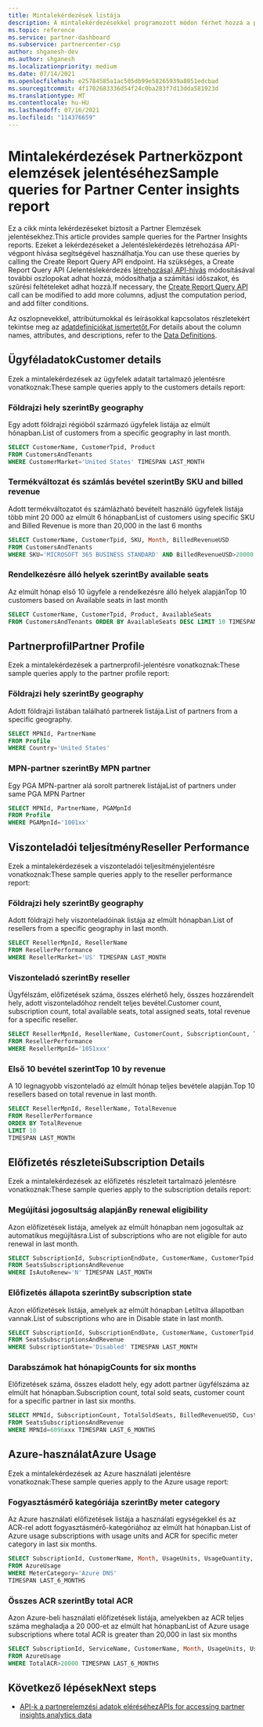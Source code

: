```yaml
---
title: Mintalekérdezések listája
description: A mintalekérdezésekkel programozott módon férhet hozzá a partnerelemzési adatokhoz.
ms.topic: reference
ms.service: partner-dashboard
ms.subservice: partnercenter-csp
author: shganesh-dev
ms.author: shganesh
ms.localizationpriority: medium
ms.date: 07/14/2021
ms.openlocfilehash: e25784585a1ac505db99e58265939a8851edcbad
ms.sourcegitcommit: 4f1702683336d54f24c0ba283f7d13dda581923d
ms.translationtype: MT
ms.contentlocale: hu-HU
ms.lasthandoff: 07/16/2021
ms.locfileid: "114376659"
---
```

# <a name="sample-queries-for-partner-center-insights-report"></a><span data-ttu-id="f0d1d-103">Mintalekérdezések Partnerközpont elemzések jelentéséhez</span><span class="sxs-lookup"><span data-stu-id="f0d1d-103">Sample queries for Partner Center insights report</span></span>

<span data-ttu-id="f0d1d-104">Ez a cikk minta lekérdezéseket biztosít a Partner Elemzések jelentésekhez.</span><span class="sxs-lookup"><span data-stu-id="f0d1d-104">This article provides sample queries for the Partner Insights reports.</span></span> <span data-ttu-id="f0d1d-105">Ezeket a lekérdezéseket a Jelentéslekérdezés létrehozása API-végpont hívása segítségével használhatja.</span><span class="sxs-lookup"><span data-stu-id="f0d1d-105">You can use these queries by calling the Create Report Query API endpoint.</span></span> <span data-ttu-id="f0d1d-106">Ha szükséges, a Create Report Query API (Jelentéslekérdezés [létrehozása) API-hívás](insights-programmatic-access-paradigm.md#create-report-query-api) módosításával további oszlopokat adhat hozzá, módosíthatja a számítási időszakot, és szűrési feltételeket adhat hozzá.</span><span class="sxs-lookup"><span data-stu-id="f0d1d-106">If necessary, the [Create Report Query API](insights-programmatic-access-paradigm.md#create-report-query-api) call can be modified to add more columns, adjust the computation period, and add filter conditions.</span></span>

<span data-ttu-id="f0d1d-107">Az oszlopnevekkel, attribútumokkal és leírásokkal kapcsolatos részletekért tekintse meg az [adatdefiníciókat ismertetőt.](insights-data-definitions.md)</span><span class="sxs-lookup"><span data-stu-id="f0d1d-107">For details about the column names, attributes, and descriptions, refer to the [Data Definitions](insights-data-definitions.md).</span></span>

## <a name="customer-details"></a><span data-ttu-id="f0d1d-108">Ügyféladatok</span><span class="sxs-lookup"><span data-stu-id="f0d1d-108">Customer details</span></span>

<span data-ttu-id="f0d1d-109">Ezek a mintalekérdezések az ügyfelek adatait tartalmazó jelentésre vonatkoznak:</span><span class="sxs-lookup"><span data-stu-id="f0d1d-109">These sample queries apply to the customers details report:</span></span>

### <a name="by-geography"></a><span data-ttu-id="f0d1d-110">Földrajzi hely szerint</span><span class="sxs-lookup"><span data-stu-id="f0d1d-110">By geography</span></span>

<span data-ttu-id="f0d1d-111">Egy adott földrajzi régióból származó ügyfelek listája az elmúlt hónapban.</span><span class="sxs-lookup"><span data-stu-id="f0d1d-111">List of customers from a specific geography in last month.</span></span>

```sql
SELECT CustomerName, CustomerTpid, Product 
FROM CustomersAndTenants 
WHERE CustomerMarket='United States' TIMESPAN LAST_MONTH
```

### <a name="by-sku-and-billed-revenue"></a><span data-ttu-id="f0d1d-112">Termékváltozat és számlás bevétel szerint</span><span class="sxs-lookup"><span data-stu-id="f0d1d-112">By SKU and billed revenue</span></span>

<span data-ttu-id="f0d1d-113">Adott termékváltozatot és számlázható bevételt használó ügyfelek listája több mint 20 000 az elmúlt 6 hónapban</span><span class="sxs-lookup"><span data-stu-id="f0d1d-113">List of customers using specific SKU and Billed Revenue is more than 20,000 in the last 6 months</span></span>

```sql
SELECT CustomerName, CustomerTpid, SKU, Month, BilledRevenueUSD 
FROM CustomersAndTenants 
WHERE SKU='MICROSOFT 365 BUSINESS STANDARD' AND BilledRevenueUSD>20000 TIMESPAN LAST_6_MONTHS
```

### <a name="by-available-seats"></a><span data-ttu-id="f0d1d-114">Rendelkezésre álló helyek szerint</span><span class="sxs-lookup"><span data-stu-id="f0d1d-114">By available seats</span></span>

<span data-ttu-id="f0d1d-115">Az elmúlt hónap első 10 ügyfele a rendelkezésre álló helyek alapján</span><span class="sxs-lookup"><span data-stu-id="f0d1d-115">Top 10 customers based on Available seats in last month</span></span>

```sql
SELECT CustomerName, CustomerTpid, Product, AvailableSeats 
FROM CustomersAndTenants ORDER BY AvailableSeats DESC LIMIT 10 TIMESPAN LAST_MONTH
```

## <a name="partner-profile"></a><span data-ttu-id="f0d1d-116">Partnerprofil</span><span class="sxs-lookup"><span data-stu-id="f0d1d-116">Partner Profile</span></span>

<span data-ttu-id="f0d1d-117">Ezek a mintalekérdezések a partnerprofil-jelentésre vonatkoznak:</span><span class="sxs-lookup"><span data-stu-id="f0d1d-117">These sample queries apply to the partner profile report:</span></span>

### <a name="by-geography"></a><span data-ttu-id="f0d1d-118">Földrajzi hely szerint</span><span class="sxs-lookup"><span data-stu-id="f0d1d-118">By geography</span></span>

<span data-ttu-id="f0d1d-119">Adott földrajzi listában található partnerek listája.</span><span class="sxs-lookup"><span data-stu-id="f0d1d-119">List of partners from a specific geography.</span></span>

```sql
SELECT MPNId, PartnerName 
FROM Profile 
WHERE Country='United States'
```

### <a name="by-mpn-partner"></a><span data-ttu-id="f0d1d-120">MPN-partner szerint</span><span class="sxs-lookup"><span data-stu-id="f0d1d-120">By MPN partner</span></span>

<span data-ttu-id="f0d1d-121">Egy PGA MPN-partner alá sorolt partnerek listája</span><span class="sxs-lookup"><span data-stu-id="f0d1d-121">List of partners under same PGA MPN Partner</span></span>

```sql
SELECT MPNId, PartnerName, PGAMpnId 
FROM Profile 
WHERE PGAMpnId='1001xx'
```

## <a name="reseller-performance"></a><span data-ttu-id="f0d1d-122">Viszonteladói teljesítmény</span><span class="sxs-lookup"><span data-stu-id="f0d1d-122">Reseller Performance</span></span>

<span data-ttu-id="f0d1d-123">Ezek a mintalekérdezések a viszonteladói teljesítményjelentésre vonatkoznak:</span><span class="sxs-lookup"><span data-stu-id="f0d1d-123">These sample queries apply to the reseller performance report:</span></span>

### <a name="by-geography"></a><span data-ttu-id="f0d1d-124">Földrajzi hely szerint</span><span class="sxs-lookup"><span data-stu-id="f0d1d-124">By geography</span></span>

<span data-ttu-id="f0d1d-125">Adott földrajzi hely viszonteladóinak listája az elmúlt hónapban.</span><span class="sxs-lookup"><span data-stu-id="f0d1d-125">List of resellers from a specific geography in last month.</span></span>

```sql
SELECT ResellerMpnId, ResellerName 
FROM ResellerPerformance 
WHERE ResellerMarket='US' TIMESPAN LAST_MONTH
```

### <a name="by-reseller"></a><span data-ttu-id="f0d1d-126">Viszonteladó szerint</span><span class="sxs-lookup"><span data-stu-id="f0d1d-126">By reseller</span></span>

<span data-ttu-id="f0d1d-127">Ügyfélszám, előfizetések száma, összes elérhető hely, összes hozzárendelt hely, adott viszonteladóhoz rendelt teljes bevétel.</span><span class="sxs-lookup"><span data-stu-id="f0d1d-127">Customer count, subscription count, total available seats, total assigned seats, total revenue for a specific reseller.</span></span>

```sql
SELECT ResellerMpnId, ResellerName, CustomerCount, SubscriptionCount, TotalAvailableSeats, TotalAssignedSeats, TotalRevenue 
FROM ResellerPerformance 
WHERE ResellerMpnId='1051xxx'
```

### <a name="top-10-by-revenue"></a><span data-ttu-id="f0d1d-128">Első 10 bevétel szerint</span><span class="sxs-lookup"><span data-stu-id="f0d1d-128">Top 10 by revenue</span></span>

<span data-ttu-id="f0d1d-129">A 10 legnagyobb viszonteladó az elmúlt hónap teljes bevétele alapján.</span><span class="sxs-lookup"><span data-stu-id="f0d1d-129">Top 10 resellers based on total revenue in last month.</span></span>

```sql
SELECT ResellerMpnId, ResellerName, TotalRevenue 
FROM ResellerPerformance 
ORDER BY TotalRevenue 
LIMIT 10 
TIMESPAN LAST_MONTH
```

## <a name="subscription-details"></a><span data-ttu-id="f0d1d-130">Előfizetés részletei</span><span class="sxs-lookup"><span data-stu-id="f0d1d-130">Subscription Details</span></span>

<span data-ttu-id="f0d1d-131">Ezek a mintalekérdezések az előfizetés részleteit tartalmazó jelentésre vonatkoznak:</span><span class="sxs-lookup"><span data-stu-id="f0d1d-131">These sample queries apply to the subscription details report:</span></span>

### <a name="by-renewal-eligibility"></a><span data-ttu-id="f0d1d-132">Megújítási jogosultság alapján</span><span class="sxs-lookup"><span data-stu-id="f0d1d-132">By renewal eligibility</span></span>

<span data-ttu-id="f0d1d-133">Azon előfizetések listája, amelyek az elmúlt hónapban nem jogosultak az automatikus megújításra.</span><span class="sxs-lookup"><span data-stu-id="f0d1d-133">List of subscriptions who are not eligible for auto renewal in last month.</span></span>

```sql
SELECT SubscriptionId, SubscriptionEndDate, CustomerName, CustomerTpid, Product 
FROM SeatsSubscriptionsAndRevenue 
WHERE IsAutoRenew='N' TIMESPAN LAST_MONTH
```

### <a name="by-subscription-state"></a><span data-ttu-id="f0d1d-134">Előfizetés állapota szerint</span><span class="sxs-lookup"><span data-stu-id="f0d1d-134">By subscription state</span></span>

<span data-ttu-id="f0d1d-135">Azon előfizetések listája, amelyek az elmúlt hónapban Letiltva állapotban vannak.</span><span class="sxs-lookup"><span data-stu-id="f0d1d-135">List of subscriptions who are in Disable state in last month.</span></span>

```sql
SELECT SubscriptionId, SubscriptionEndDate, CustomerName, CustomerTpid, Product 
FROM SeatsSubscriptionsAndRevenue 
WHERE SubscriptionState='Disabled' TIMESPAN LAST_MONTH
```

### <a name="counts-for-six-months"></a><span data-ttu-id="f0d1d-136">Darabszámok hat hónapig</span><span class="sxs-lookup"><span data-stu-id="f0d1d-136">Counts for six months</span></span>

<span data-ttu-id="f0d1d-137">Előfizetések száma, összes eladott hely, egy adott partner ügyfélszáma az elmúlt hat hónapban.</span><span class="sxs-lookup"><span data-stu-id="f0d1d-137">Subscription count, total sold seats, customer count for a specific partner in last six months.</span></span>

```sql
SELECT MPNId, SubscriptionCount, TotalSoldSeats, BilledRevenueUSD, CustomerCount 
FROM SeatsSubscriptionsAndRevenue 
WHERE MPNId=6096xxx TIMESPAN LAST_6_MONTHS
```

## <a name="azure-usage"></a><span data-ttu-id="f0d1d-138">Azure-használat</span><span class="sxs-lookup"><span data-stu-id="f0d1d-138">Azure Usage</span></span>

<span data-ttu-id="f0d1d-139">Ezek a mintalekérdezések az Azure használati jelentésre vonatkoznak:</span><span class="sxs-lookup"><span data-stu-id="f0d1d-139">These sample queries apply to the Azure usage report:</span></span>

### <a name="by-meter-category"></a><span data-ttu-id="f0d1d-140">Fogyasztásmérő kategóriája szerint</span><span class="sxs-lookup"><span data-stu-id="f0d1d-140">By meter category</span></span>

<span data-ttu-id="f0d1d-141">Az Azure használati előfizetések listája a használati egységekkel és az ACR-rel adott fogyasztásmérő-kategóriához az elmúlt hat hónapban.</span><span class="sxs-lookup"><span data-stu-id="f0d1d-141">List of Azure usage subscriptions with usage units and ACR for specific meter category in last six months.</span></span>

```sql
SELECT SubscriptionId, CustomerName, Month, UsageUnits, UsageQuantity, TotalACR 
FROM AzureUsage 
WHERE MeterCategory='Azure DNS' 
TIMESPAN LAST_6_MONTHS
```

### <a name="by-total-acr"></a><span data-ttu-id="f0d1d-142">Összes ACR szerint</span><span class="sxs-lookup"><span data-stu-id="f0d1d-142">By total ACR</span></span>

<span data-ttu-id="f0d1d-143">Azon Azure-beli használati előfizetések listája, amelyekben az ACR teljes száma meghaladja a 20 000-et az elmúlt hat hónapban</span><span class="sxs-lookup"><span data-stu-id="f0d1d-143">List of Azure usage subscriptions where total ACR is greater than 20,000 in last six months</span></span>

```sql
SELECT SubscriptionId, ServiceName, CustomerName, Month, UsageUnits, UsageQuantity, TotalACR 
FROM AzureUsage 
WHERE TotalACR>20000 TIMESPAN LAST_6_MONTHS
```

## <a name="next-steps"></a><span data-ttu-id="f0d1d-144">Következő lépések</span><span class="sxs-lookup"><span data-stu-id="f0d1d-144">Next steps</span></span>

- [<span data-ttu-id="f0d1d-145">API-k a partnerelemzési adatok eléréséhez</span><span class="sxs-lookup"><span data-stu-id="f0d1d-145">APIs for accessing partner insights analytics data</span></span>](insights-programmatic-analytics-available-api.md)